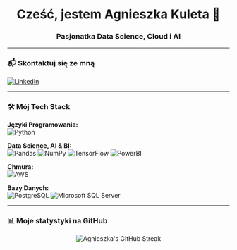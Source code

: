 <div align="center">
  <h1>Cześć, jestem Agnieszka Kuleta 👋</h1>
  <h3>Pasjonatka Data Science, Cloud i AI</h3>
</div>

---

### 📬 Skontaktuj się ze mną

<p align="left">
  <a href="https://www.linkedin.com/in/agnieszka-kuleta/" target="_blank">
    <img src="https://img.shields.io/badge/LinkedIn-0077B5?style=for-the-badge&logo=linkedin&logoColor=white" alt="LinkedIn"/>
  </a>
  </p>

---

### 🛠️ Mój Tech Stack

<p align="left">
  <strong>Języki Programowania:</strong><br>
  <img src="https://img.shields.io/badge/Python-3776AB?style=for-the-badge&logo=python&logoColor=white" alt="Python"/>
</p>
<p align="left">
  <strong>Data Science, AI & BI:</strong><br>
  <img src="https://img.shields.io/badge/Pandas-150458?style=for-the-badge&logo=pandas&logoColor=white" alt="Pandas"/>
  <img src="https://img.shields.io/badge/Numpy-013243?style=for-the-badge&logo=numpy&logoColor=white" alt="NumPy"/>
  <img src="https://img.shields.io/badge/TensorFlow-FF6F00?style=for-the-badge&logo=tensorflow&logoColor=white" alt="TensorFlow"/>
  <img src="https://img.shields.io/badge/PowerBI-F2C811?style=for-the-badge&logo=power-bi&logoColor=black" alt="PowerBI"/>
  </p>
<p align="left">
  <strong>Chmura:</strong><br>
  <img src="https://img.shields.io/badge/AWS-232F3E?style=for-the-badge&logo=amazon-aws&logoColor=white" alt="AWS"/>
</p>
<p align="left">
  <strong>Bazy Danych:</strong><br>
  <img src="https://img.shields.io/badge/PostgreSQL-4169E1?style=for-the-badge&logo=postgresql&logoColor=white" alt="PostgreSQL"/>
  <img src="https://img.shields.io/badge/Microsoft_SQL_Server-CC2927?style=for-the-badge&logo=microsoft-sql-server&logoColor=white" alt="Microsoft SQL Server"/>
</p>

---

### 📊 Moje statystyki na GitHub

<p align="center">
  <img src="https://github-readme-streak-stats.herokuapp.com/?user=AgnieszkaaKuleta&theme=dark" alt="Agnieszka's GitHub Streak" />
</p>

